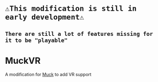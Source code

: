 # `⚠️This modification is still in early development⚠️`
## `There are still a lot of features missing for it to be "playable"`

# MuckVR
A modification for [Muck](https://store.steampowered.com/app/1625450/Muck/) to add VR support